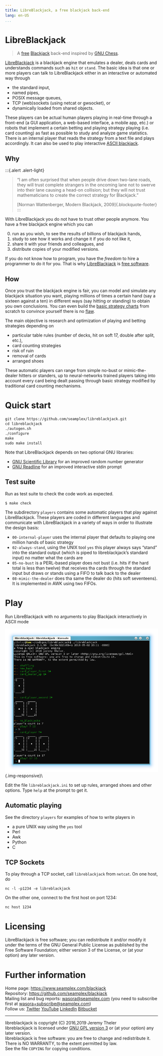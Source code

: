 ```yaml
---
title: LibreBlackjack, a free blackjack back-end
lang: en-US
...
```



# LibreBlackjack

> A [free](https://www.gnu.org/philosophy/free-sw.html) [Blackjack](https://en.wikipedia.org/wiki/Blackjack) back-end inspired by [GNU Chess](https://www.gnu.org/software/chess/).

[LibreBlackjack](https:/www.seamplex.com/blackjack) is a blackjack engine that emulates a dealer, deals cards and understands commands such as `hit` or `stand`. The basic idea is that one or more players can talk to LibreBlackjack either in an interactive or automated way through
 
 * the standard input,
 * named pipes,
 * POSIX message queues,
 * TCP (web)sockets (using netcat or gwsocket), or
 * dynamically loaded from shared objects.
  
These players can be actual human players playing in real-time through a front-end (a GUI application, a web-based interface, a mobile app, etc.) or robots that implement a certain betting and playing strategy playing (i.e. card counting) as fast as possible to study and analyze game statistics. There is an internal player that reads the strategy from a text file and plays accordingly. It can also be used to play interactive [ASCII blackjack](#play).

## Why

:::{.alert .alert-light}
> “I am often surprised that when people drive down two-lane roads, they will trust complete strangers in the oncoming lane not to swerve into their lane causing a head-on collision; but they will not trust mathematicians to create the correct strategy for Blackjack.”
>
> [Norman Wattenberger, Modern Blackjack, 2009]{.blockquote-footer}
:::

With LibreBlackjack you do not have to trust other people anymore. You have a free blackjack engine which you can

 0. run as you wish, to see the results of billions of blackjack hands,
 1. study to see how it works and change it if you do not like it,
 2. share it with your friends and colleagues, and
 3. distribute copies of your modified versions.

If you do not know how to program, you have the _freedom_ to hire a programmer to do it for you. That is why [LibreBlackjack](https:/www.seamplex.com/blackjack) is [free software](https://www.gnu.org/philosophy/free-sw.html).


## How 

Once you trust the blackjack engine is fair, you can model and simulate any blackjack situation you want, playing millions of times a certain hand (say a sixteen against a ten) in different ways (say hitting or standing) to obtain you own conclusions. You can even build  the [basic strategy charts](https://wizardofodds.com/games/blackjack/strategy/4-decks/) from scratch to convince yourself there is no [flaw](https://wizardofodds.com/ask-the-wizard/blackjack/).

The main objective is research and optimization of playing and betting strategies depending on

 * particular table rules (number of decks, hit on soft 17, double after split, etc.), 
 * card counting strategies 
 * risk of ruin
 * removal of cards
 * arranged shoes
 
These automatic players can range from simple no-bust or mimic-the-dealer hitters or standers, up to neural-networks trained players taking into account every card being dealt passing through basic strategy modified by traditional card counting mechanisms.

# Quick start


```
git clone https://github.com/seamplex/libreblackjack.git
cd libreblackjack
./autogen.sh
./configure
make
sudo make install
```

Note that LibreBlackjack depends on two optional GNU libraries:

 * [GNU Scientific Library](https://www.gnu.org/software/gsl/) for an improved random number generator
 * [GNU Readline](http://tiswww.case.edu/php/chet/readline/rltop.html) for an improved interactive stdin prompt


## Test suite

Run as test suite to check the code work as expected.

```
$ make check
```

The subdirectory `players` contains some automatic players that play against LibreBlackjack. These players are coded in different languages and communicate with LibreBlackjack in a variety of ways in order to illustrate the design basis:

 * `00-internal-player` uses the internal player that defaults to playing one million hands of basic strategy
 * `02-always-stand`, using the UNIX tool `yes` this player always says “stand” into the standard output (which is piped to libreblackjack’s standard input) no matter what the cards are
 * `05-no-bust` is a PERL-based player does not bust (i.e. hits if the hard total is less than twelve) that receives tha cards through the standard input but draws or stands using a FIFO to talk back to the dealer
 * `08-mimic-the-dealer` does tha same the dealer do (hits soft seventeens). It is implemented in AWK using two FIFOs.


# Play

Run LibreBlackjack with no arguments to play Blackjack interactively in ASCII mode

![ASCII playing](doc/ascii.png){.img-responsive}\ 

Edit the file `libreblackjack.ini` to set up rules, arranged shoes and other options. Type `help` at the prompt to get it.

## Automatic playing

See the directory `players` for examples of how to write players in

 * a pure UNIX way using the `yes` tool
 * Perl
 * Awk
 * Python
 * C
 
## TCP Sockets

To play through a TCP socket, call `libreblackjack` from `netcat`. On one host, do

```
nc -l -p1234 -e libreblackjack
```

On the other one, connect to the first host on port 1234:

```
nc host 1234
```

# Licensing

LibreBlackjack is free software; you can redistribute it and/or modify it under the terms of the GNU General Public License as published by the Free Software Foundation; either version 3 of the License, or (at your option) any later version.

# Further information

Home page: <https://www.seamplex.com/blackjack>  
Repository: <https://github.com/seamplex/blackjack>  
Mailing list and bug reports: <wasora@seamplex.com>  (you need to subscribe first at <wasora+subscribe@seamplex.com>)  
Follow us: [Twitter](https://twitter.com/seamplex/) [YouTube](https://www.youtube.com/channel/UCC6SzVLxO8h6j5rLlfCQPhA) [LinkedIn](https://www.linkedin.com/company/seamplex/) [Bitbucket](https://bitbucket.org/seamplex/)

----------------------------------------------------

libreblackjack is copyright (C) 2016,2019 Jeremy Theler  
libreblackjack is licensed under [GNU GPL version 3](http://www.gnu.org/copyleft/gpl.html) or (at your option) any later version.  
libreblackjack is free software: you are free to change and redistribute it.  
There is NO WARRANTY, to the extent permitted by law.  
See the file `COPYING` for copying conditions.  
